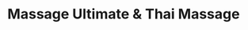 ---
title: "Massage Ultimate & Thai Massage"
url: /stoughton/massage-ultimate-and-thai-massage/
shop: massage
---